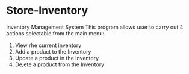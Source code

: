 # Store-Inventory
Inventory Management System
This program allows user to carry out 4 actions selectable from the main menu: 
1. View rhe current inventory
2. Add a product to the Inventory
3. Update a product in the Inventory
4. De;ete a product from the Inventory

